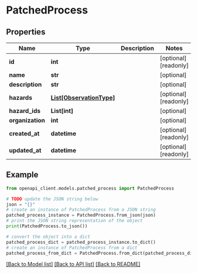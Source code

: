 # PatchedProcess


## Properties

Name | Type | Description | Notes
------------ | ------------- | ------------- | -------------
**id** | **int** |  | [optional] [readonly] 
**name** | **str** |  | [optional] 
**description** | **str** |  | [optional] 
**hazards** | [**List[ObservationType]**](ObservationType.md) |  | [optional] [readonly] 
**hazard_ids** | **List[int]** |  | [optional] 
**organization** | **int** |  | [optional] 
**created_at** | **datetime** |  | [optional] [readonly] 
**updated_at** | **datetime** |  | [optional] [readonly] 

## Example

```python
from openapi_client.models.patched_process import PatchedProcess

# TODO update the JSON string below
json = "{}"
# create an instance of PatchedProcess from a JSON string
patched_process_instance = PatchedProcess.from_json(json)
# print the JSON string representation of the object
print(PatchedProcess.to_json())

# convert the object into a dict
patched_process_dict = patched_process_instance.to_dict()
# create an instance of PatchedProcess from a dict
patched_process_from_dict = PatchedProcess.from_dict(patched_process_dict)
```
[[Back to Model list]](../README.md#documentation-for-models) [[Back to API list]](../README.md#documentation-for-api-endpoints) [[Back to README]](../README.md)



